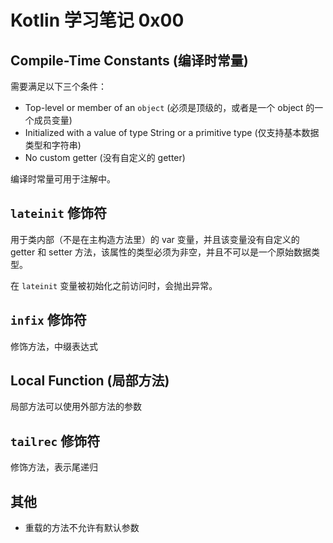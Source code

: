 # Kotlin 学习笔记 0x00

## Compile-Time Constants (编译时常量)

需要满足以下三个条件：

* Top-level or member of an `object` (必须是顶级的，或者是一个 object 的一个成员变量)
* Initialized with a value of type String or a primitive type (仅支持基本数据类型和字符串)
* No custom getter (没有自定义的 getter)

编译时常量可用于注解中。

## `lateinit` 修饰符

用于类内部（不是在主构造方法里）的 var 变量，并且该变量没有自定义的 getter 和 setter 方法，该属性的类型必须为非空，并且不可以是一个原始数据类型。

在 `lateinit` 变量被初始化之前访问时，会抛出异常。

## `infix` 修饰符

修饰方法，中缀表达式

## Local Function (局部方法)

局部方法可以使用外部方法的参数

## `tailrec` 修饰符

修饰方法，表示尾递归

## 其他

* 重载的方法不允许有默认参数
